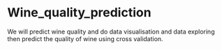 # Wine_quality_prediction
We will predict wine quality and do data visualisation and data exploring then predict the quality of wine using cross validation.
